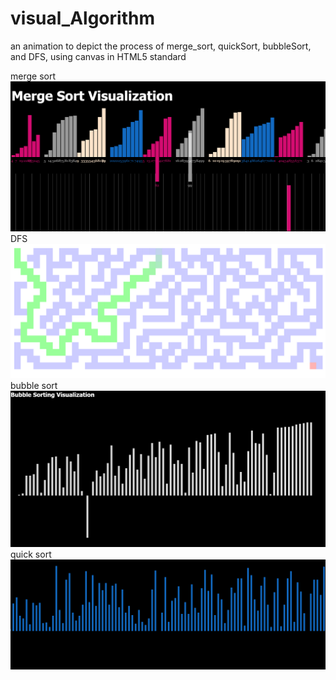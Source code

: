 # visual_Algorithm
an animation to depict the process of merge_sort, quickSort, bubbleSort, and DFS, using canvas in HTML5 standard

merge sort
![image](https://github.com/ljxcript/visual_Algorithm/blob/master/screenshots/merge.png)
DFS
![image](https://github.com/ljxcript/visual_Algorithm/blob/master/screenshots/DFS.png)
bubble sort
![image](https://github.com/ljxcript/visual_Algorithm/blob/master/screenshots/bubble.png)
quick sort
![image](https://github.com/ljxcript/visual_Algorithm/blob/master/screenshots/quick.png)
